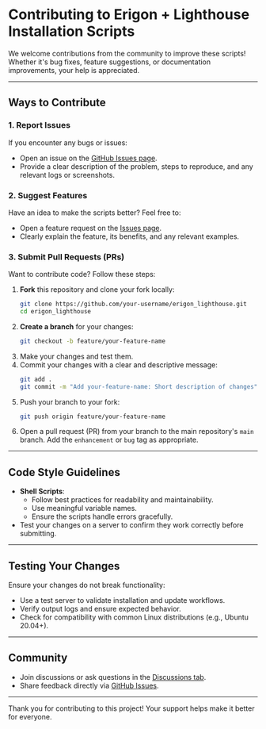 # Contributing to Erigon + Lighthouse Installation Scripts

We welcome contributions from the community to improve these scripts! Whether it's bug fixes, feature suggestions, or documentation improvements, your help is appreciated.

---

## Ways to Contribute

### 1. Report Issues
If you encounter any bugs or issues:
- Open an issue on the [GitHub Issues page](https://github.com/papadritta/erigon_lighthouse/issues).
- Provide a clear description of the problem, steps to reproduce, and any relevant logs or screenshots.

### 2. Suggest Features
Have an idea to make the scripts better? Feel free to:
- Open a feature request on the [Issues page](https://github.com/papadritta/erigon_lighthouse/issues).
- Clearly explain the feature, its benefits, and any relevant examples.

### 3. Submit Pull Requests (PRs)
Want to contribute code? Follow these steps:
1. **Fork** this repository and clone your fork locally:
   ```bash
   git clone https://github.com/your-username/erigon_lighthouse.git
   cd erigon_lighthouse
   ```
2. **Create a branch** for your changes:
   ```bash
   git checkout -b feature/your-feature-name
   ```
3. Make your changes and test them.
4. Commit your changes with a clear and descriptive message:
   ```bash
   git add .
   git commit -m "Add your-feature-name: Short description of changes"
   ```
5. Push your branch to your fork:
   ```bash
   git push origin feature/your-feature-name
   ```
6. Open a pull request (PR) from your branch to the main repository's `main` branch. Add the `enhancement` or `bug` tag as appropriate.

---

## Code Style Guidelines

- **Shell Scripts**:
  - Follow best practices for readability and maintainability.
  - Use meaningful variable names.
  - Ensure the scripts handle errors gracefully.
- Test your changes on a server to confirm they work correctly before submitting.

---

## Testing Your Changes
Ensure your changes do not break functionality:
- Use a test server to validate installation and update workflows.
- Verify output logs and ensure expected behavior.
- Check for compatibility with common Linux distributions (e.g., Ubuntu 20.04+).

---

## Community
- Join discussions or ask questions in the [Discussions tab](https://github.com/papadritta/erigon_lighthouse/discussions).
- Share feedback directly via [GitHub Issues](https://github.com/papadritta/erigon_lighthouse/issues).

---

Thank you for contributing to this project! Your support helps make it better for everyone.

